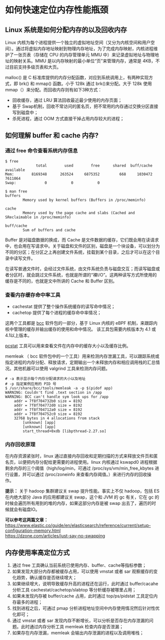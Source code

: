 # 如何快速定位内存性能瓶颈

## Linux 系统是如何分配内存的以及回收内存
Linux 内核为每个进程提供一个独立的虚拟地址空间（又分为内核空间和用户空间）。通过将虚拟内存地址映射到物理内存地址，为了完成内存映射，内核进程维护了一张页表（存储在 CPU 的内存管理单元 MMU 中）来记录虚拟地址与物理地址的映射关系。MMU 是以内存映射的最小单位“页”来管理内存，通常是 4KB，不过目前支持多级页表和大页。
  
malloc() 是 C 标准库提供的内存分配函数，对应到系统调用上，有两种实现方式，即 brk()  和 mmap() 函数。小于 128k 通过 brk()来分配。大于 128k 使用 mmap（）来分配。而回收内存则有如下3种方式：
 * 回收缓存，通过 LRU 算法回收最近最少使用的内存页面；
 * 基于 Swap机制，回收不常访问的匿名页，把不常用的内存通过交换分区直接写到磁盘中；
 * 杀死进程，通过 OOM 方式直接干掉占用内存较大的进程；


## 如何理解 buffer 和 cache 内存?
### 通过 free 命令查看系统内存信息
```
$ free
              total        used        free      shared  buff/cache   available
Mem:        8169348      263524     6875352         668     1030472     7611064
Swap:             0           0           0

$ man free
buffers
        Memory used by kernel buffers (Buffers in /proc/meminfo)

cache  
        Memory used by the page cache and slabs (Cached and SReclaimable in /proc/meminfo)

buff/cache
        Sum of buffers and cache
```
Buffer 是对磁盘数据的换成，而 Cache 是文件数据的缓存，它们既会用在读请求中，也会用在写请求中。关于磁盘和文件的区别，磁盘是一个块设备，可以划分为不同的分区；在分区之上再创建文件系统，挂载到某个目录，之后才可以在这个目录中读写文件。
  
在读写普通文件时，会经过文件系统，由文件系统负责与磁盘交互；而读写磁盘或者分区时，就会跳过文件系统，也就是所谓的“裸I/O”。这两种读写方式所使用的缓存是不同的，也就是文中所讲的 Cache 和 Buffer 区别。


### 查看内存缓存命中率工具
 * cachestat 提供了整个操作系统缓存的读写命中情况；
 * cachetop 提供了每个进程的缓存命中率情况；

这两个工具都是 [bcc](https://github.com/iovisor/bcc) 软件包的一部分，基于 Linux 内核的 eBPF 机制，来跟踪内核中管理的缓存并输出缓存的使用和命中情况。
该工具包需要内核版本为 4.1 或 4.1以上版本。

[pcstat](https://github.com/tobert/pcstat) 工具可以用来查看文件在内存中的缓存大小以及缓存比例。

memleak （ bcc 软件包中的一个工具）用来检测内存泄漏工具，可以跟踪系统或指定进程的内存分配、释放请求，定期输出一个未释放内存和相应调用栈的汇总情况。其他机器可以使用 valgrind 工具来检测内存问题。
```
# -a 表示显示每个内存分配请求的大小以及地址
# -p 指定案例应用的 PID 号
$ /usr/share/bcc/tools/memleak -a -p $(pidof app)
WARNING: Couldn't find .text section in /app
WARNING: BCC can't handle sym look ups for /app
    addr = 7f8f704732b0 size = 8192
    addr = 7f8f704772d0 size = 8192
    addr = 7f8f704712a0 size = 8192
    addr = 7f8f704752c0 size = 8192
    32768 bytes in 4 allocations from stack
        [unknown] [app]
        [unknown] [app]
        start_thread+0xdb [libpthread-2.27.so] 

```

### 内存回收原理
在内存资源紧张时，linux 通过直接内存回收和定期扫描的方式来释放文件页和匿名页，以便把内存分配给更需要的进程使用。linux 内核通过 kswapd0 进程根据剩余内存的三个阈值（high/log/min，可通过 /proc/sys/vm/min_free_kbytes 进行设置，并可以通过 /proc/zoneinfo 来查看内存阈值。）来进行内存的回收操作。

**提示：** 关于 hadoop 集群建议关 swap 提升性能。事实上不仅 hadoop，包括 ES 在内绝大部分 Java 的应用都建议关 swap，这个和 JVM 的 gc 有关，它在 gc 的时候会遍历所有用到的堆的内存，如果这部分内存是被 swap 出去了，遍历的时候就会有磁盘IO。
  
**可以参考这两篇文章：**  
https://www.elastic.co/guide/en/elasticsearch/reference/current/setup-configuration-memory.html  
https://dzone.com/articles/just-say-no-swapping  

## 内存使用率高定位方式
1. 通过 free 工具确认当前系统已使用内存、buffer、cache等指标参数；
2. 如果发现大部分内存都被缓存占用，可以使用 vmstat 或者 sar 观察缓存的变化趋势，确认缓存是否继续增大；
3. 如果继续增大，说明导致缓存升高的进程还在运行，此时通过 buffer/cacahe 分析工具 cachestat/cachetop/slabtop 等分析缓存被哪里占用；
4. 如果未发现内存被 buffer/cache 占用，此时通过 top/ps/pidstat 工具定位内存最多的进程；
5. 找到进程之后，可通过 pmap 分析进程地址空间中内存使用情况然后针对性优化即可；
6. 通过 vmstat 或者 sar 发现内存不断增长，可以分析是否存在内存泄漏的问题。此时通过内存分析工具 memleak 检查内存是否泄漏；
7. 如果存在内存泄漏，memleak 会输出内存泄漏的进程以及调用堆栈；

